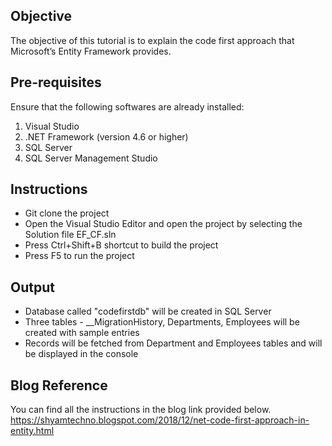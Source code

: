 ## Objective
The objective of this tutorial is to explain the code first approach that Microsoft’s Entity Framework provides.

## Pre-requisites
Ensure that the following softwares are already installed:
1) Visual Studio
2) .NET Framework (version 4.6 or higher)
3) SQL Server
4) SQL Server Management Studio

## Instructions
* Git clone the project
* Open the Visual Studio Editor and open the project by selecting the Solution file EF_CF.sln
* Press Ctrl+Shift+B shortcut to build the project
* Press F5 to run the project

## Output
* Database called "codefirstdb" will be created in SQL Server
* Three tables - __MigrationHistory, Departments, Employees will be created with sample entries
* Records will be fetched from Department and Employees tables and will be displayed in the console


## Blog Reference
You can find all the instructions in the blog link provided below.
https://shyamtechno.blogspot.com/2018/12/net-code-first-approach-in-entity.html

